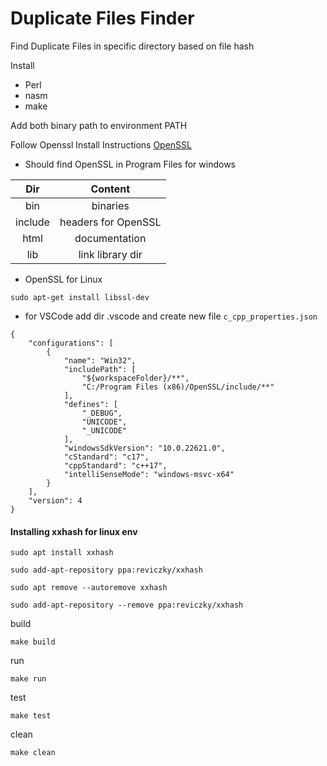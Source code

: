 # Duplicate Files Finder
Find Duplicate Files in specific directory based on file hash

Install
- Perl
- nasm
- make

Add both binary path to environment PATH

Follow Openssl Install Instructions
[OpenSSL](https://github.com/openssl/openssl/tree/openssl-3.4)

* Should find OpenSSL in Program Files for windows

| Dir | Content   
| :---:   | :---: 
| bin | binaries
| include | headers for OpenSSL
| html | documentation
| lib | link library dir

* OpenSSL for Linux
```
sudo apt-get install libssl-dev
```

* for VSCode add dir .vscode and create new file ```c_cpp_properties.json```

```
{
    "configurations": [
        {
            "name": "Win32",
            "includePath": [
                "${workspaceFolder}/**",
                "C:/Program Files (x86)/OpenSSL/include/**"
            ],
            "defines": [
                "_DEBUG",
                "UNICODE",
                "_UNICODE"
            ],
            "windowsSdkVersion": "10.0.22621.0",
            "cStandard": "c17",
            "cppStandard": "c++17",
            "intelliSenseMode": "windows-msvc-x64"
        }
    ],
    "version": 4
}
```
#### Installing xxhash for linux env
```
sudo apt install xxhash

sudo add-apt-repository ppa:reviczky/xxhash

sudo apt remove --autoremove xxhash

sudo add-apt-repository --remove ppa:reviczky/xxhash

```


build
```
make build
```

run
```
make run
```

test

```
make test
```

clean
```
make clean
```
